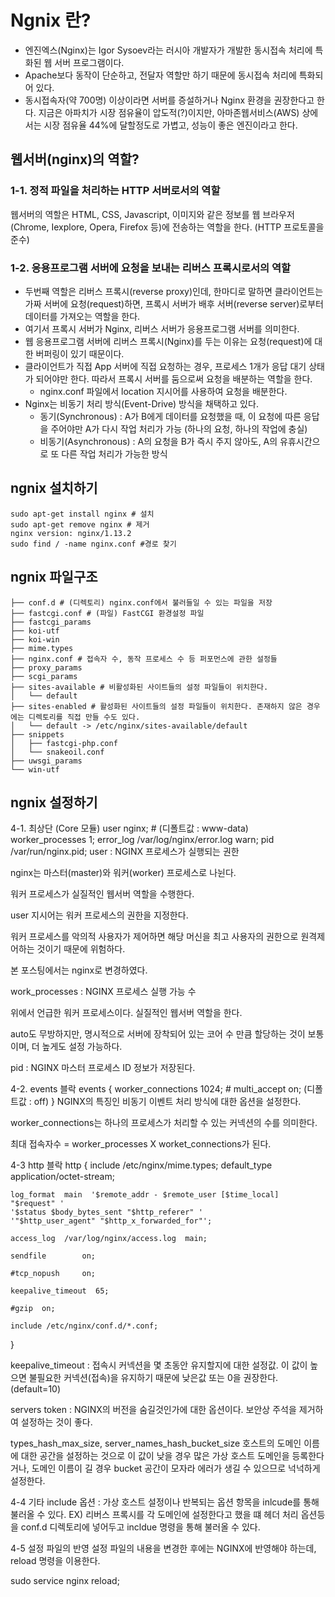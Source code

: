 # Ngnix 란?
- 엔진엑스(Nginx)는 Igor Sysoev라는 러시아 개발자가 개발한 동시접속 처리에 특화된 웹 서버 프로그램이다.
- Apache보다 동작이 단순하고, 전달자 역할만 하기 때문에 동시접속 처리에 특화되어 있다.
- 동시접속자(약 700명) 이상이라면 서버를 증설하거나 Nginx 환경을 권장한다고 한다. 지금은 아파치가 시장 점유율이 압도적(?)이지만, 아마존웹서비스(AWS) 상에서는 시장 점유율 44%에 달할정도로 가볍고, 성능이 좋은 엔진이라고 한다.

## 웹서버(nginx)의 역할?
### 1-1. 정적 파일을 처리하는 HTTP 서버로서의 역할
웹서버의 역할은 HTML, CSS, Javascript, 이미지와 같은 정보를 웹 브라우저(Chrome, Iexplore, Opera, Firefox 등)에 전송하는 역할을 한다. (HTTP 프로토콜을 준수)

### 1-2. 응용프로그램 서버에 요청을 보내는 리버스 프록시로서의 역할
- 두번째 역할은 리버스 프록시(reverse proxy)인데, 한마디로 말하면 클라이언트는 가짜 서버에 요청(request)하면, 프록시 서버가 배후 서버(reverse server)로부터 데이터를 가져오는 역할을 한다. 
- 여기서 프록시 서버가 Nginx, 리버스 서버가 응용프로그램 서버를 의미한다.
- 웹 응용프로그램 서버에 리버스 프록시(Nginx)를 두는 이유는 요청(request)에 대한 버퍼링이 있기 때문이다.
- 클라이언트가 직접 App 서버에 직접 요청하는 경우, 프로세스 1개가 응답 대기 상태가 되어야만 한다. 따라서 프록시 서버를 둠으로써 요청을 배분하는 역할을 한다.
  - nginx.conf 파일에서 location 지시어를 사용하여 요청을 배분한다.
- Nginx는 비동기 처리 방식(Event-Drive) 방식을 채택하고 있다.
  - 동기(Synchronous) : A가 B에게 데이터를 요청했을 때, 이 요청에 따른 응답을 주어야만 A가 다시 작업 처리가 가능 (하나의 요청, 하나의 작업에 충실)
  - 비동기(Asynchronous) : A의 요청을 B가 즉시 주지 않아도, A의 유휴시간으로 또 다른 작업 처리가 가능한 방식

## ngnix 설치하기
```
sudo apt-get install nginx # 설치
sudo apt-get remove nginx # 제거
nginx version: nginx/1.13.2
sudo find / -name nginx.conf #경로 찾기
```
## ngnix 파일구조
```
├── conf.d # (디렉토리) nginx.conf에서 불러들일 수 있는 파일을 저장
├── fastcgi.conf # (파일) FastCGI 환경설정 파일
├── fastcgi_params
├── koi-utf
├── koi-win
├── mime.types
├── nginx.conf # 접속자 수, 동작 프로세스 수 등 퍼포먼스에 관한 설정들
├── proxy_params
├── scgi_params
├── sites-available # 비활성화된 사이트들의 설정 파일들이 위치한다.
│   └── default
├── sites-enabled # 활성화된 사이트들의 설정 파일들이 위치한다. 존재하지 않은 경우에는 디렉토리를 직접 만들 수도 있다.
│   └── default -> /etc/nginx/sites-available/default
├── snippets
│   ├── fastcgi-php.conf
│   └── snakeoil.conf
├── uwsgi_params
└── win-utf
```
## ngnix 설정하기
4-1. 최상단 (Core 모듈)
user  nginx; # (디폴트값 : www-data) 
worker_processes  1;
error_log  /var/log/nginx/error.log warn;
pid        /var/run/nginx.pid;
user : NGINX 프로세스가 실행되는 권한

nginx는 마스터(master)와 워커(worker) 프로세스로 나뉜다.

워커 프로세스가 실질적인 웹서버 역할을 수행한다.

user 지시어는 워커 프로세스의 권한을 지정한다.

워커 프로세스를 악의적 사용자가 제어하면 해당 머신을 최고 사용자의 권한으로 원격제어하는 것이기 때문에 위험하다.

본 포스팅에서는 nginx로 변경하였다.

work_processes : NGINX 프로세스 실행 가능 수

위에서 언급한 워커 프로세스이다. 실질적인 웹서버 역할을 한다.

auto도 무방하지만, 명시적으로 서버에 장착되어 있는 코어 수 만큼 할당하는 것이 보통이며, 더 높게도 설정 가능하다.

pid : NGINX 마스터 프로세스 ID 정보가 저장된다.

4-2. events 블락
events { 
    worker_connections  1024;
    # multi_accept on; (디폴트값 : off) 
}
NGINX의 특징인 비동기 이벤트 처리 방식에 대한 옵션을 설정한다.

worker_connections는 하나의 프로세스가 처리할 수 있는 커넥션의 수를 의미한다.

최대 접속자수 = worker_processes X worket_connections가 된다.

4-3 http 블락
http { 
    include       /etc/nginx/mime.types;
    default_type  application/octet-stream;
 
    log_format  main  '$remote_addr - $remote_user [$time_local] "$request" '
    '$status $body_bytes_sent "$http_referer" '
    '"$http_user_agent" "$http_x_forwarded_for"';
 
    access_log  /var/log/nginx/access.log  main;
 
    sendfile        on;
 
    #tcp_nopush     on; 
 
    keepalive_timeout  65;
 
    #gzip  on; 
 
    include /etc/nginx/conf.d/*.conf;
}
 
keepalive_timeout : 접속시 커넥션을 몇 초동안 유지할지에 대한 설정값. 이 값이 높으면 불필요한 커넥션(접속)을 유지하기 때문에 낮은값 또는 0을 권장한다. (default=10)

servers token : NGINX의 버전을 숨길것인가에 대한 옵션이다. 보안상 주석을 제거하여 설정하는 것이 좋다.

types_hash_max_size, server_names_hash_bucket_size 호스트의 도메인 이름에 대한 공간을 설정하는 것으로 이 값이 낮을 경우 많은 가상 호스트 도메인을 등록한다거나, 도메인 이름이 길 경우 bucket 공간이 모자라 에러가 생길 수 있으므로 넉넉하게 설정한다.

4-4 기타
include 옵션 : 가상 호스트 설정이나 반복되는 옵션 항목을 inlcude를 통해 불러올 수 있다. EX) 리버스 프록시를 각 도메인에 설정한다고 했을 떄 헤더 처리 옵션등을 conf.d 디렉토리에 넣어두고 incldue 명령을 통해 불러올 수 있다.

4-5 설정 파일의 반영
설정 파일의 내용을 변경한 후에는 NGINX에 반영해야 하는데, reload 명령을 이용한다.

sudo service nginx reload;
